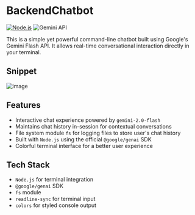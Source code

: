 # BackendChatbot
[![Node.js](https://img.shields.io/badge/Node.js-339933?style=flat&logo=node.js&logoColor=white)](https://nodejs.org/)
![Gemini API](https://img.shields.io/badge/Gemini%20Pro-Google%20AI-blueviolet?logo=google)

This is a simple yet powerful command-line chatbot built using Google's Gemini Flash API. It allows real-time conversational interaction directly in your terminal.

## Snippet
![image](https://github.com/user-attachments/assets/7897aca8-ca24-4857-9e85-521f8fc88087)

## Features
- Interactive chat experience powered by `gemini-2.0-flash`
- Maintains chat history in-session for contextual conversations
- File system module `fs` for logging files to store user's chat history
- Built with `Node.js` using the official `@google/genai` SDK
- Colorful terminal interface for a better user experience

## Tech Stack
- `Node.js` for terminal integration
- `@google/genai` SDK
- `fs` module
- `readline-sync` for terminal input
- `colors` for styled console output
